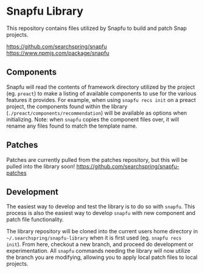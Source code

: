 # Snapfu Library
This repository contains files utilized by Snapfu to build and patch Snap projects.

https://github.com/searchspring/snapfu  
https://www.npmjs.com/package/snapfu

## Components
Snapfu will read the contents of framework directory utilized by the project (eg. `preact`) to make a listing of available components to use for the various features it provides. For example, when using `snapfu recs init` on a preact project, the components found within the library (`./preact/components/recommendation`) will be available as options when initializing. Note: when `snapfu` copies the component files over, it will rename any files found to match the template name.

## Patches
Patches are currently pulled from the patches repository, but this will be pulled into the library soon!
https://github.com/searchspring/snapfu-patches

## Development
The easiest way to develop and test the library is to do so with `snapfu`. This process is also the easiest way to develop `snapfu` with new component and patch file functionality.

The library repository will be cloned into the current users home directory in `~/.searchspring/snapfu-library` when it is first used (eg. `snapfu recs init`). From here, checkout a new branch, and proceed do development or experimentation. All `snapfu` commands needing the library will now utilize the branch you are modifying, allowing you to apply local patch files to local projects.
